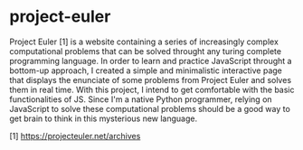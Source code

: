 # project-euler
Project Euler [1] is a website containing a series of increasingly complex computational problems that can be solved throught any turing complete programming language. In order to learn and practice JavaScript throught a bottom-up approach, I created a simple and minimalistic interactive page that displays the enunciate of some problems from Project Euler and solves them in real time.
With this project, I intend to get comfortable with the basic functionalities of JS.
Since I'm a native Python programmer, relying on JavaScript to solve these computational problems should be a good way to get brain to think in this mysterious new language.

[1] https://projecteuler.net/archives

